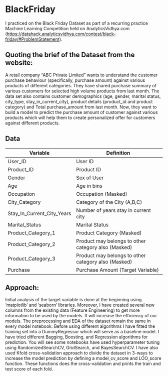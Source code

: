 # BlackFriday

I practiced on the Black Friday Dataset as part of a recurring practice Machine Learning Competition held on AnalyticsVidhya.com (https://datahack.analyticsvidhya.com/contest/black-friday/#ProblemStatement). 

## Quoting the brief of the Dataset from the website:

A retail company “ABC Private Limited” wants to understand the customer purchase behaviour (specifically, purchase amount) against various products of different categories. They have shared purchase summary of various customers for selected high volume products from last month. The data set also contains customer demographics (age, gender, marital status, city_type, stay_in_current_city), product details (product_id and product category) and Total purchase_amount from last month.
Now, they want to build a model to predict the purchase amount of customer against various products which will help them to create personalized offer for customers against different products.

## Data
| Variable |	Definition |
| ---------| ------------|
| User_ID	 |  User ID    |
| Product_ID|	Product ID |
| Gender    | 	Sex of User|
| Age       |	Age in bins|
| Occupation|	Occupation (Masked)|
| City_Category|	Category of the City (A,B,C)|
|Stay_In_Current_City_Years|	Number of years stay in current city|
|Marital_Status|	Marital Status|
|Product_Category_1|	Product Category (Masked)|
|Product_Category_2|	Product may belongs to other category also (Masked)|
|Product_Category_3|	Product may belongs to other category also (Masked)|
|Purchase|	Purchase Amount (Target Variable)|

## Approach:

Initial analysis of the target variable is done at the beginning using ‘matplotlib’ and ‘seaborn’ libraries. Moreover, I have created several new columns from the existing data (Feature Engineering) to get more information to be used by the models. It will increase the efficiency of our models. The preprocessing and EDA of the dataset remain the same in every model notebook. Before using different algorithms I have fitted the training set into a DummyRegressor which will serve as a baseline model. I have tried different Bagging, Boosting, and Regression algorithms for prediction. You will see some notebooks have used hyperparameter tuning using RandomizedSearchCV, GridSearch, and BayesSearchCV. 
I have also used Kfold cross-validation approach to divide the dataset in 3-ways to increase the model prediction by defining a model_cv_score and LOO_score function.
These functions does the cross-validation and prints the train and test score of each fold.
